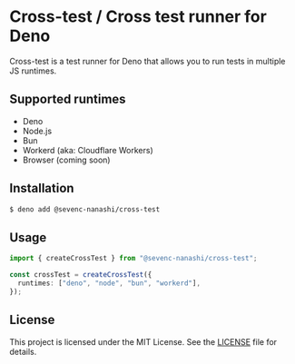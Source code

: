 # Cross-test / Cross test runner for Deno

Cross-test is a test runner for Deno that allows you to run tests in multiple
JS runtimes.

## Supported runtimes

- Deno
- Node.js
- Bun
- Workerd (aka: Cloudflare Workers)
- Browser (coming soon)

## Installation

```sh
$ deno add @sevenc-nanashi/cross-test
```

## Usage

```ts
import { createCrossTest } from "@sevenc-nanashi/cross-test";

const crossTest = createCrossTest({
  runtimes: ["deno", "node", "bun", "workerd"],
});
```

## License

This project is licensed under the MIT License.
See the [LICENSE](LICENSE) file for details.
